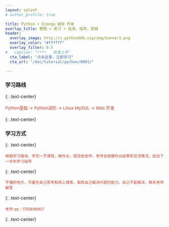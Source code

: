 ```yaml
---
layout: splash
# author_profile: true

title: Python + Django WEB 开发
overlay_title: 教程 + 练习 + 批改、指导、答疑
header:
  overlay_image: http://v.python666.vip/img/banner1.png
  overlay_color: "#ffffff"
  overlay_filter: 0.5
#   caption: "****   快速上手"
  cta_label: "点击这里，立即学习"
  cta_url: "/doc/tutorial/python/0001/"

---
```




### 学习路线
{: .text-center}

  
<h4 class="text-center"  style="
    color: #b94532;
    font-size: .95em;
    font-weight: normal;
">Python基础 -> Python进阶 -> Linux MySQL -> Web 开发</h4>  
{: .text-center}

### 学习方式
{: .text-center}

  
<h4 class="text-center"  style="
    color: #b94532;
    font-size: .85em;
    font-weight: normal;
">根据学习路线，学完一节课程，做作业，提交给老师。老师会根据作业结果和交流情况，给出下一步的学习指导</h4>  
{: .text-center}

<h4 class="text-center"  style="
    color: #b94532;
    font-size: .85em;
    font-weight: normal;
">不懂的地方，尽量先自己思考和网上搜索，锻炼自己解决问题的能力。自己不能解决，联系老师解答</h4>  
{: .text-center}


<h4 class="text-center"  style="
    color: #b94532;
    font-size: .85em;
    font-weight: normal;
">老师 qq：1750696907  </h4>  
{: .text-center}

